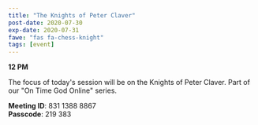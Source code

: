 ```yaml
---
title: "The Knights of Peter Claver"
post-date: 2020-07-30
exp-date: 2020-07-31
fawe: "fas fa-chess-knight"
tags: [event]
---
```

**12 PM**

The focus of today's session will be on the Knights of Peter Claver. Part of our "On Time God Online" series.

<p class="text-danger"><b>Meeting ID</b>: 831 1388 8867
<br>
<b>Passcode</b>: 219 383
</p>